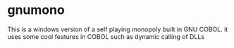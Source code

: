 # gnumono
This is a windows version of a self  playing monopoly built in GNU COBOL.  it uses some cool features in COBOL such as  dynamic calling of DLLs

